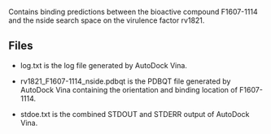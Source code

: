 Contains binding predictions between the bioactive compound F1607-1114 and the nside search space on the virulence factor rv1821.

## Files

- log.txt is the log file generated by AutoDock Vina.

- rv1821_F1607-1114_nside.pdbqt is the PDBQT file generated by AutoDock Vina containing the orientation and binding location of F1607-1114.

- stdoe.txt is the combined STDOUT and STDERR output of AutoDock Vina.

